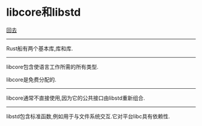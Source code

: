 # libcore和libstd

[回去](toc/default.html)

---

Rust船有两个基本库,库和库.

---

libcore包含使语言工作所需的所有类型.

libcore是免费分配的.

---

libcore通常不直接使用,因为它的公共接口由libstd重新组合.

---

libstd包含标准函数,例如用于与文件系统交互.它对平台libc具有依赖性.
